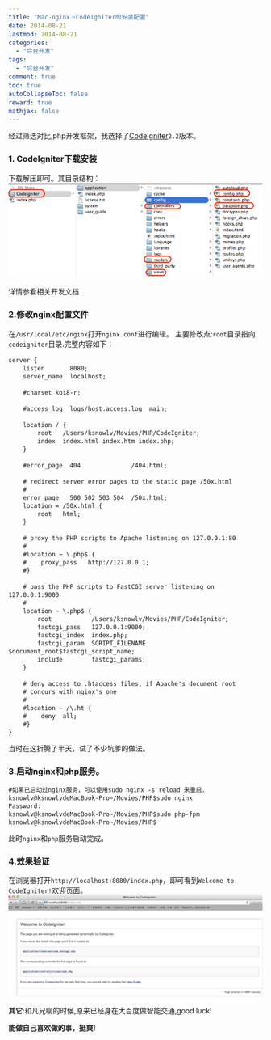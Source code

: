 ```yaml
---
title: "Mac-nginx下CodeIgniter的安装配置"
date: 2014-08-21
lastmod: 2014-08-21
categories:
  - "后台开发"
tags:
  - "后台开发"
comment: true
toc: true
autoCollapseToc: false
reward: true
mathjax: false
---
```


   经过筛选对比,php开发框架，我选择了[CodeIgniter](https://ellislab.com/codeigniter)`2.2`版本。


### 1. CodeIgniter下载安装

下载解压即可。其目录结构：
![image](/images/post/2014-08-21-mac-nginx-xia-codeigniterde-an-zhuang-pei-zhi/codeigniter_dir.png)  

详情参看相关开发文档
 
### 2.修改nginx配置文件

在`/usr/local/etc/nginx`打开`nginx.conf`进行编辑。
主要修改点:`root`目录指向`codeigniter`目录.完整内容如下：

    server {
        listen       8080;
        server_name  localhost;

        #charset koi8-r;

        #access_log  logs/host.access.log  main;

        location / {
            root   /Users/ksnowlv/Movies/PHP/CodeIgniter;
            index  index.html index.htm index.php;
        }

        #error_page  404              /404.html;

        # redirect server error pages to the static page /50x.html
        #
        error_page   500 502 503 504  /50x.html;
        location = /50x.html {
            root   html;
        }

        # proxy the PHP scripts to Apache listening on 127.0.0.1:80
        #
        #location ~ \.php$ {
        #    proxy_pass   http://127.0.0.1;
        #}

        # pass the PHP scripts to FastCGI server listening on 127.0.0.1:9000
        #
        location ~ \.php$ {
            root           /Users/ksnowlv/Movies/PHP/CodeIgniter;
            fastcgi_pass   127.0.0.1:9000;
            fastcgi_index  index.php;
            fastcgi_param  SCRIPT_FILENAME $document_root$fastcgi_script_name;
            include        fastcgi_params;
        }

        # deny access to .htaccess files, if Apache's document root
        # concurs with nginx's one
        #
        #location ~ /\.ht {
        #    deny  all;
        #}
    }

当时在这折腾了半天，试了不少坑爹的做法。
    
### 3.启动nginx和php服务。
    #如果已启动过nginx服务，可以使用sudo nginx -s reload 来重启.
    ksnowlv@ksnowlvdeMacBook-Pro~/Movies/PHP$sudo nginx
    Password:
    ksnowlv@ksnowlvdeMacBook-Pro~/Movies/PHP$sudo php-fpm
    ksnowlv@ksnowlvdeMacBook-Pro~/Movies/PHP$
 此时`nginx`和`php`服务启动完成。
 
### 4.效果验证

在浏览器打开`http://localhost:8080/index.php`，即可看到`Welcome to CodeIgniter!`欢迎页面。
![image](/images/post/2014-08-21-mac-nginx-xia-codeigniterde-an-zhuang-pei-zhi/codeigniter_page.png) 

**其它**:和凡兄聊的时候,原来已经身在大百度做智能交通,good luck!

**能做自己喜欢做的事，挺爽!**

